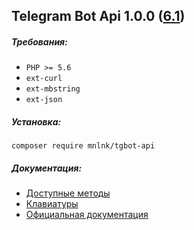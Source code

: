 ## Telegram Bot Api 1.0.0 ([6.1](https://core.telegram.org/bots/api#june-20-2022))

##### Требования:

+ `PHP >= 5.6`
+ `ext-curl`
+ `ext-mbstring`
+ `ext-json`


##### Установка:

```
composer require mnlnk/tgbot-api
```

##### Документация:

+ [Доступные методы](docs/Api.md)
+ [Клавиатуры](docs/Keyboards.md)
+ [Официальная документация](https://core.telegram.org/bots/api)
